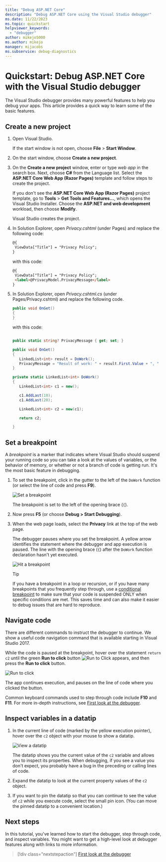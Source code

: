 ```yaml
---
title: "Debug ASP.NET Core"
description: "Debug ASP.NET Core using the Visual Studio debugger"
ms.date: 11/22/2023
ms.topic: quickstart
helpviewer_keywords:
  - "debugger"
author: mikejo5000
ms.author: mikejo
manager: mijacobs
ms.subservice: debug-diagnostics
---
```

# Quickstart: Debug ASP.NET Core with the Visual Studio debugger

The Visual Studio debugger provides many powerful features to help you debug your apps. This article provides a quick way to learn some of the basic features.

## Create a new project

1. Open Visual Studio.

   If the start window is not open, choose **File** > **Start Window**.

1. On the start window, choose **Create a new project**.

1. On the **Create a new project** window, enter or type *web app* in the search box. Next, choose **C#** from the Language list. Select the **ASP.NET Core Web App (Razor Pages)** template and follow steps to create the project.

    If you don't see the **ASP.NET Core Web App (Razor Pages)** project template, go to **Tools** > **Get Tools and Features...**, which opens the Visual Studio Installer. Choose the **ASP.NET and web development** workload, then choose **Modify**.

    Visual Studio creates the project.

1. In Solution Explorer, open *Privacy.cshtml* (under Pages) and replace the following code:

   ```html
   @{
    ViewData["Title"] = "Privacy Policy";
   }
   ```

   with this code:

   ```html
   @{
    ViewData["Title"] = "Privacy Policy";
    <label>@PrivacyModel.PrivacyMessage</label>
   }
   ```

1. In Solution Explorer, open *Privacy.cshtml.cs* (under Pages/Privacy.cshtml) and replace the following code.

    ```csharp
    public void OnGet()
    {
    }
    ```

    with this code:

    ```csharp

    public static string? PrivacyMessage { get; set; }

    public void OnGet()
    {
       LinkedList<int> result = DoWork();
       PrivacyMessage = "Result of work: " + result.First.Value + ", " + result.First.Value;
    }

    private static LinkedList<int> DoWork()
    {
       LinkedList<int> c1 = new();

       c1.AddLast(10);
       c1.AddLast(20);

       LinkedList<int> c2 = new(c1);

       return c2;

    }
    ```

## Set a breakpoint

A *breakpoint* is a marker that indicates where Visual Studio should suspend your running code so you can take a look at the values of variables, or the behavior of memory, or whether or not a branch of code is getting run. It's the most basic feature in debugging.

1. To set the breakpoint, click in the gutter to the left of the `DoWork` function (or select the line of code and press **F9**).

    ![Set a breakpoint](../debugger/media/debug-quickstart-set-breakpoint-aspnet.png)

    The breakpoint is set to the left of the opening brace (`{`).

1. Now press **F5** (or choose **Debug > Start Debugging**).

1. When the web page loads, select the **Privacy** link at the top of the web page.

    The debugger pauses where you set the breakpoint. A yellow arrow identifies the statement where the debugger and app execution is paused. The line with the opening brace (`{`) after the `DoWork` function declaration hasn't yet executed.

    ![Hit a breakpoint](../debugger/media/debug-quickstart-hit-breakpoint-aspnet.png)

    > [!TIP]
    > If you have a breakpoint in a loop or recursion, or if you have many breakpoints that you frequently step through, use a [conditional breakpoint](../debugger/using-breakpoints.md#BKMK_Specify_a_breakpoint_condition_using_a_code_expression) to make sure that your code is suspended ONLY when specific conditions are met. This saves time and can also make it easier to debug issues that are hard to reproduce.

## Navigate code

There are different commands to instruct the debugger to continue. We show a useful code navigation command that is available starting in Visual Studio 2017.

While the code is paused at the breakpoint, hover over the statement `return c2` until the green **Run to click** button ![Run to Click](../debugger/media/dbg-tour-run-to-click.png) appears, and then press the **Run to click** button.

![Run to click](../debugger/media/debug-quickstart-run-to-click-aspnet.png)

The app continues execution, and pauses on the line of code where you clicked the button.

Common keyboard commands used to step through code include **F10** and **F11**. For more in-depth instructions, see [First look at the debugger](../debugger/debugger-feature-tour.md).

## Inspect variables in a datatip

1. In the current line of code (marked by the yellow execution pointer), hover over the `c2` object with your mouse to show a datatip.

    ![View a datatip](../debugger/media/debug-quickstart-data-tip-aspnet.png)

    The datatip shows you the current value of the `c2` variable and allows you to inspect its properties. When debugging, if you see a value you don't expect, you probably have a bug in the preceding or calling lines of code.

2. Expand the datatip to look at the current property values of the `c2` object.

3. If you want to pin the datatip so that you can continue to see the value of `c2` while you execute code, select the small pin icon. (You can move the pinned datatip to a convenient location.)

## Next steps

In this tutorial, you've learned how to start the debugger, step through code, and inspect variables. You might want to get a high-level look at debugger features along with links to more information.

> [!div class="nextstepaction"]
> [First look at the debugger](../debugger/debugger-feature-tour.md)
